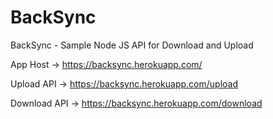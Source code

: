 # BackSync

BackSync - Sample Node JS API for Download and Upload


App Host -> https://backsync.herokuapp.com/

Upload API -> https://backsync.herokuapp.com/upload

Download API -> https://backsync.herokuapp.com/download

